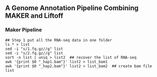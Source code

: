 ## A Genome Annotation Pipeline Combining MAKER and Liftoff

### Maker Pipeline
```
## Step 1 put all the RNA-seq data in one folder
ls * > list
sed -i "s/1.fq.gz//g" list
sed -i "s/2.fq.gz//g" list  
sort -n list | uniq > list2  ## recover the list of RNA-seq
awk '{print $0 "_hap1.bam"}' list2 > list_bam1 
awk '{print $0 "_hap2.bam"}' list2 > list_bam2  ## create bam file list
```
